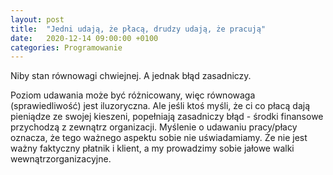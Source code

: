 ```yaml
---
layout: post
title:  "Jedni udają, że płacą, drudzy udają, że pracują"
date:   2020-12-14 09:00:00 +0100
categories: Programowanie
---
```


Niby stan równowagi chwiejnej. A jednak błąd zasadniczy.

Poziom udawania może być różnicowany, więc równowaga (sprawiedliwość) jest iluzoryczna. Ale jeśli ktoś myśli, że ci co płacą dają pieniądze ze swojej kieszeni, popełniają zasadniczy błąd - środki finansowe przychodzą z zewnątrz organizacji. Myślenie o udawaniu pracy/płacy oznacza, że tego ważnego aspektu sobie nie uświadamiamy. Że nie jest ważny faktyczny płatnik i klient, a my prowadzimy sobie jałowe walki wewnątrzorganizacyjne.
